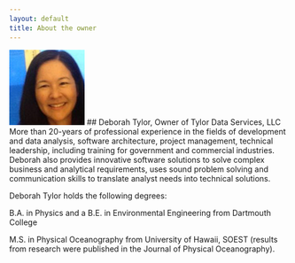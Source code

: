 ```yaml
---
layout: default
title: About the owner
---
```

<img src="images/DT_pic.jpg"> 
## Deborah Tylor, Owner of Tylor Data Services, LLC
More than 20-years of professional experience in the fields of development and data analysis, software architecture, project management, technical leadership, including training for government and commercial industries. Deborah also provides innovative software solutions to solve complex business and analytical requirements, uses sound problem solving and communication skills to translate analyst needs into technical solutions.  

Deborah Tylor holds the following degrees: 

B.A. in Physics and a B.E. in Environmental Engineering from Dartmouth College 

M.S. in Physical Oceanography from University of Hawaii, SOEST (results from research were published in the Journal of Physical Oceanography).
